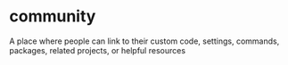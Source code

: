 # community
A place where people can link to their custom code, settings, commands, packages, related projects, or helpful resources
